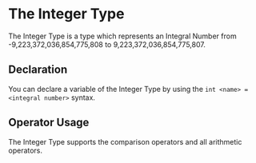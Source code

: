# The Integer Type
The Integer Type is a type which represents an Integral Number from -9,223,372,036,854,775,808 to 9,223,372,036,854,775,807.

## Declaration 
You can declare a variable of the Integer Type by using the `int <name> = <integral number>` syntax.

## Operator Usage
The Integer Type supports the comparison operators and all arithmetic operators.